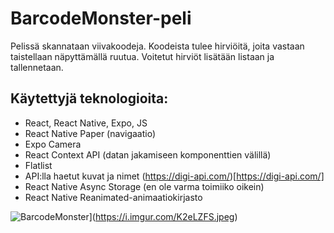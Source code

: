# BarcodeMonster-peli
Pelissä skannataan viivakoodeja. Koodeista tulee hirviöitä, joita vastaan taistellaan näpyttämällä ruutua. Voitetut hirviöt lisätään listaan ja tallennetaan.

## Käytettyjä teknologioita:
- React, React Native, Expo, JS
- React Native Paper (navigaatio)
- Expo Camera
- React Context API (datan jakamiseen komponenttien välillä)
- Flatlist
- API:lla haetut kuvat ja nimet (https://digi-api.com/)[https://digi-api.com/]
- React Native Async Storage (en ole varma toimiiko oikein)
- React Native Reanimated-animaatiokirjasto

![BarcodeMonster](https://i.imgur.com/UNMeeXJ.jpeg)](https://i.imgur.com/K2eLZFS.jpeg)
